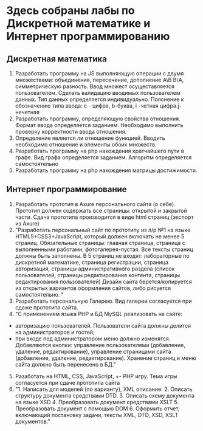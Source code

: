 # Здесь собраны лабы по Дискретной математике и Интернет программированию

## Дискретная математика
1. Разработать программу на JS выполняющую операции с двумя множествами: объединение, пересечение, дополнение A\B B\A, симметрическую разность.  Ввод множест осущеставляется пользователем. Сделать валидацию вводимых пользователем данных. Тип данных определяется индивидуально.  Пояснение к обозначению типа ввода: с - цифра, b-буква, i -четная цифра.j-нечетная
2. Разработать программу, определяющую свойства отношения. Формат ввода определяется заданием. Необходимо выполнить проверку корректности ввода отношения.
3. Определение является ли отношение функцией. Вводить необходимо отношение и элементы обоих множеств.
4. Разработать программу на php нахождения кратчайшего пути в графе. Вид графа определяется заданием. Алгоритм определяется самостоятельно
5. Разработать программу на php  нахождения матрицы достижимости. 

## Интернет программирование 
1. Разработать прототип в Axure персонального сайта (о себе). Прототип должен содержать все страницы: открытой и закрытой части. Сдача прототипа производится в виде html страниц (экспорт из  Axure)
2. "Разработать персональный сайт по прототипу из л/р №1 на языке HTML5+CSS3+JavaScript, который должен включать не менее 5 страниц.  Обязательные страницы: главная страница, страница с выполненными работами, фотогалерея-пустая. Все тексты страниц должны быть заполнены. В 5 страниц не входят: лабораторные по дискретной математике, страница регистрации, страница авторизация, страницы административного раздела (список пользователей, страницы редактирования контента, страницы редактирования пользователей)
Дизайн сайта берется/копируется из открытых вариантов оформления сайтов, либо рисуется самостоятельно. 
"
3. Разработать персональную Галерею. Вид галереи согласуется при сдаже прототипа сайта.
4. "С применением языка PHP и БД MySQL реализовать на сайте:
- авторизацию пользователей. Пользователи сайта должны делится на администраторов и гостей;
- при входе под администратором меню должно изменятся. Добавляются кнопки: управление пользователями (добавление, удаление, редактирование), управление страницами сайта (добавление, удаление, редактирование).
Хранение страниц и меню сайта должно быть перенесено в БД."
5. Разаботать на HTML, CSS, JavaScript, +- PHP игру.  Тема игры согласуется при сдаче прототипа сайта
6.  "1. Написать для моделей (по варианту), XML описание.
    2. Описать структуру документа средствами DTD.
    3. Описать схему документа на языке XSD
    4. Преобразовать документ средствами XSLT
    5. Преобразовать документ с помощью DOM
    6. Оформить отчет, включающий постановку задачи, тексты XML, DTD, XSD, XSLT документов."

